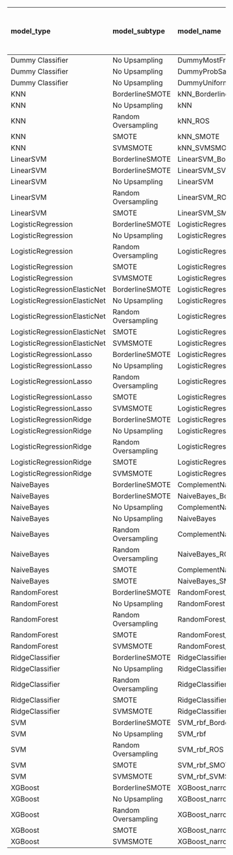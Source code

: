 | model_type                   | model_subtype       | model_name                                   |   title |   title and first paragraph |   title and 5 sentences |   title and 10 sentences |   title and first sentence each paragraph | raw text   |
|:-----------------------------|:--------------------|:---------------------------------------------|--------:|----------------------------:|------------------------:|-------------------------:|------------------------------------------:|:-----------|
| Dummy Classifier             | No Upsampling       | DummyMostFrequent                            |   0.359 |                       0.359 |                   0.359 |                    0.359 |                                     0.359 | 0.359      |
| Dummy Classifier             | No Upsampling       | DummyProbSampling                            |   0.408 |                       0.466 |                   0.432 |                    0.417 |                                     0.403 | 0.422      |
| Dummy Classifier             | No Upsampling       | DummyUniformSampling                         |   0.578 |                       0.461 |                   0.529 |                    0.466 |                                     0.5   | 0.549      |
| KNN                          | BorderlineSMOTE     | kNN_BorderlineSMOTE                          |   0.699 |                       0.65  |                   0.655 |                    0.641 |                                     0.641 | 0.553      |
| KNN                          | No Upsampling       | kNN                                          |   0.558 |                       0.437 |                   0.354 |                    0.204 |                                     0.262 | 0.126      |
| KNN                          | Random Oversampling | kNN_ROS                                      |   0.617 |                       0.549 |                   0.481 |                    0.35  |                                     0.33  | 0.214      |
| KNN                          | SMOTE               | kNN_SMOTE                                    |   0.65  |                       0.641 |                   0.641 |                    0.607 |                                     0.636 | 0.636      |
| KNN                          | SVMSMOTE            | kNN_SVMSMOTE                                 |   0.714 |                       0.684 |                   0.704 |                    0.641 |                                     0.631 | 0          |
| LinearSVM                    | BorderlineSMOTE     | LinearSVM_BorderlineSMOTE                    |   0.519 |                       0.427 |                   0.505 |                    0.437 |                                     0.524 | 0.529      |
| LinearSVM                    | BorderlineSMOTE     | LinearSVM_SVMSMOTE                           |   0.519 |                       0.427 |                   0.505 |                    0.437 |                                     0.524 | 0          |
| LinearSVM                    | No Upsampling       | LinearSVM                                    |   0.519 |                       0.427 |                   0.505 |                    0.437 |                                     0.524 | 0.529      |
| LinearSVM                    | Random Oversampling | LinearSVM_ROS                                |   0.519 |                       0.427 |                   0.505 |                    0.437 |                                     0.524 | 0.529      |
| LinearSVM                    | SMOTE               | LinearSVM_SMOTE                              |   0.519 |                       0.427 |                   0.505 |                    0.437 |                                     0.524 | 0.529      |
| LogisticRegression           | BorderlineSMOTE     | LogisticRegression_BorderlineSMOTE           |   0.524 |                       0.422 |                   0.515 |                    0.466 |                                     0.456 | 0.553      |
| LogisticRegression           | No Upsampling       | LogisticRegression                           |   0.515 |                       0.451 |                   0.51  |                    0.451 |                                     0.505 | 0.534      |
| LogisticRegression           | Random Oversampling | LogisticRegression_ROS                       |   0.515 |                       0.432 |                   0.515 |                    0.427 |                                     0.481 | 0.553      |
| LogisticRegression           | SMOTE               | LogisticRegression_SMOTE                     |   0.524 |                       0.427 |                   0.515 |                    0.451 |                                     0.476 | 0.519      |
| LogisticRegression           | SVMSMOTE            | LogisticRegression_SVMSMOTE                  |   0.466 |                       0.437 |                   0.524 |                    0.437 |                                     0.515 | 0.524      |
| LogisticRegressionElasticNet | BorderlineSMOTE     | LogisticRegressionElasticNet_BorderlineSMOTE |   0.481 |                       0.432 |                   0.485 |                    0.456 |                                     0.573 | 0.583      |
| LogisticRegressionElasticNet | No Upsampling       | LogisticRegressionElasticNet                 |   0.485 |                       0.427 |                   0.485 |                    0.451 |                                     0.544 | 0.573      |
| LogisticRegressionElasticNet | Random Oversampling | LogisticRegressionElasticNet_ROS             |   0.5   |                       0.427 |                   0.485 |                    0.456 |                                     0.568 | 0.587      |
| LogisticRegressionElasticNet | SMOTE               | LogisticRegressionElasticNet_SMOTE           |   0.481 |                       0.432 |                   0.476 |                    0.456 |                                     0.568 | 0.583      |
| LogisticRegressionElasticNet | SVMSMOTE            | LogisticRegressionElasticNet_SVMSMOTE        |   0.49  |                       0.456 |                   0.49  |                    0.456 |                                     0.539 | 0.587      |
| LogisticRegressionLasso      | BorderlineSMOTE     | LogisticRegressionLasso_BorderlineSMOTE      |   0.345 |                       0.447 |                   0.49  |                    0.466 |                                     0.539 | 0.539      |
| LogisticRegressionLasso      | No Upsampling       | LogisticRegressionLasso                      |   0.345 |                       0.442 |                   0.481 |                    0.447 |                                     0.505 | 0.524      |
| LogisticRegressionLasso      | Random Oversampling | LogisticRegressionLasso_ROS                  |   0.345 |                       0.456 |                   0.495 |                    0.451 |                                     0.529 | 0.524      |
| LogisticRegressionLasso      | SMOTE               | LogisticRegressionLasso_SMOTE                |   0.345 |                       0.451 |                   0.49  |                    0.485 |                                     0.534 | 0.539      |
| LogisticRegressionLasso      | SVMSMOTE            | LogisticRegressionLasso_SVMSMOTE             |   0.291 |                       0.369 |                   0.51  |                    0.451 |                                     0.549 | 0.544      |
| LogisticRegressionRidge      | BorderlineSMOTE     | LogisticRegressionRidge_BorderlineSMOTE      |   0.529 |                       0.466 |                   0.558 |                    0.471 |                                     0.558 | 0.534      |
| LogisticRegressionRidge      | No Upsampling       | LogisticRegressionRidge                      |   0.524 |                       0.456 |                   0.539 |                    0.466 |                                     0.563 | 0.515      |
| LogisticRegressionRidge      | Random Oversampling | LogisticRegressionRidge_ROS                  |   0.524 |                       0.461 |                   0.539 |                    0.476 |                                     0.568 | 0.539      |
| LogisticRegressionRidge      | SMOTE               | LogisticRegressionRidge_SMOTE                |   0.534 |                       0.471 |                   0.553 |                    0.461 |                                     0.568 | 0.539      |
| LogisticRegressionRidge      | SVMSMOTE            | LogisticRegressionRidge_SVMSMOTE             |   0.481 |                       0.456 |                   0.524 |                    0.466 |                                     0.534 | 0.549      |
| NaiveBayes                   | BorderlineSMOTE     | ComplementNaiveBayes_BorderlineSMOTE         |   0.476 |                       0.558 |                   0.621 |                    0.641 |                                     0.684 | 0.801      |
| NaiveBayes                   | BorderlineSMOTE     | NaiveBayes_BorderlineSMOTE                   |   0.476 |                       0.568 |                   0.607 |                    0.646 |                                     0.675 | 0.806      |
| NaiveBayes                   | No Upsampling       | ComplementNaiveBayes                         |   0.476 |                       0.471 |                   0.515 |                    0.505 |                                     0.515 | 0.500      |
| NaiveBayes                   | No Upsampling       | NaiveBayes                                   |   0.403 |                       0.398 |                   0.442 |                    0.432 |                                     0.451 | 0.461      |
| NaiveBayes                   | Random Oversampling | ComplementNaiveBayes_ROS                     |   0.505 |                       0.573 |                   0.607 |                    0.626 |                                     0.68  | 0.816      |
| NaiveBayes                   | Random Oversampling | NaiveBayes_ROS                               |   0.49  |                       0.592 |                   0.626 |                    0.636 |                                     0.68  | **0.830**  |
| NaiveBayes                   | SMOTE               | ComplementNaiveBayes_SMOTE                   |   0.495 |                       0.563 |                   0.617 |                    0.636 |                                     0.665 | 0.796      |
| NaiveBayes                   | SMOTE               | NaiveBayes_SMOTE                             |   0.495 |                       0.563 |                   0.612 |                    0.655 |                                     0.665 | 0.801      |
| RandomForest                 | BorderlineSMOTE     | RandomForest_BorderlineSMOTE                 |   0.447 |                       0.456 |                   0.413 |                    0.461 |                                     0.456 | 0.510      |
| RandomForest                 | No Upsampling       | RandomForest                                 |   0.466 |                       0.461 |                   0.447 |                    0.403 |                                     0.442 | 0.451      |
| RandomForest                 | Random Oversampling | RandomForest_ROS                             |   0.5   |                       0.495 |                   0.485 |                    0.461 |                                     0.471 | 0.544      |
| RandomForest                 | SMOTE               | RandomForest_SMOTE                           |   0.461 |                       0.432 |                   0.437 |                    0.422 |                                     0.447 | 0.471      |
| RandomForest                 | SVMSMOTE            | RandomForest_SVMSMOTE                        |   0.442 |                       0.471 |                   0.447 |                    0.456 |                                     0.417 | 0.461      |
| RidgeClassifier              | BorderlineSMOTE     | RidgeClassifier_BorderlineSMOTE              |   0.524 |                       0.461 |                   0.534 |                    0.451 |                                     0.549 | 0.549      |
| RidgeClassifier              | No Upsampling       | RidgeClassifier                              |   0.524 |                       0.456 |                   0.534 |                    0.451 |                                     0.549 | 0.549      |
| RidgeClassifier              | Random Oversampling | RidgeClassifier_ROS                          |   0.524 |                       0.461 |                   0.534 |                    0.451 |                                     0.549 | 0.549      |
| RidgeClassifier              | SMOTE               | RidgeClassifier_SMOTE                        |   0.524 |                       0.461 |                   0.534 |                    0.451 |                                     0.549 | 0.549      |
| RidgeClassifier              | SVMSMOTE            | RidgeClassifier_SVMSMOTE                     |   0.466 |                       0.447 |                   0.519 |                    0.456 |                                     0.539 | 0.563      |
| SVM                          | BorderlineSMOTE     | SVM_rbf_BorderlineSMOTE                      |   0.403 |                       0.374 |                   0.432 |                    0.456 |                                     0.466 | 0.456      |
| SVM                          | No Upsampling       | SVM_rbf                                      |   0.35  |                       0.306 |                   0.383 |                    0.5   |                                     0.539 | 0.505      |
| SVM                          | Random Oversampling | SVM_rbf_ROS                                  |   0.364 |                       0.33  |                   0.403 |                    0.539 |                                     0.563 | 0.529      |
| SVM                          | SMOTE               | SVM_rbf_SMOTE                                |   0.413 |                       0.379 |                   0.437 |                    0.456 |                                     0.471 | 0.456      |
| SVM                          | SVMSMOTE            | SVM_rbf_SVMSMOTE                             |   0.505 |                       0.369 |                   0.413 |                    0.442 |                                     0.476 | 0.442      |
| XGBoost                      | BorderlineSMOTE     | XGBoost_narrow_BorderlineSMOTE               |   0.451 |                       0.485 |                   0.451 |                    0.5   |                                     0.481 | 0.553      |
| XGBoost                      | No Upsampling       | XGBoost_narrow                               |   0.447 |                       0.481 |                   0.476 |                    0.519 |                                     0.495 | 0.563      |
| XGBoost                      | Random Oversampling | XGBoost_narrow_ROS                           |   0.481 |                       0.505 |                   0.461 |                    0.505 |                                     0.505 | 0.524      |
| XGBoost                      | SMOTE               | XGBoost_narrow_SMOTE                         |   0.447 |                       0.485 |                   0.461 |                    0.481 |                                     0.505 | 0.544      |
| XGBoost                      | SVMSMOTE            | XGBoost_narrow_SVMSMOTE                      |   0.447 |                       0.461 |                   0.451 |                    0.481 |                                     0.471 | 0.553      |